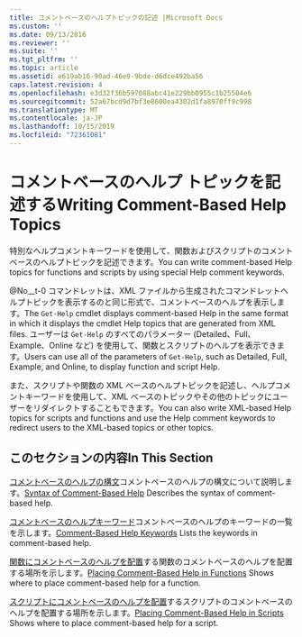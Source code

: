 ```yaml
---
title: コメントベースのヘルプトピックの記述 |Microsoft Docs
ms.custom: ''
ms.date: 09/13/2016
ms.reviewer: ''
ms.suite: ''
ms.tgt_pltfrm: ''
ms.topic: article
ms.assetid: e619ab16-90ad-46e9-9bde-d6dce492ba56
caps.latest.revision: 4
ms.openlocfilehash: e3d32f36b597088abc41e229bb0955c1b25504e6
ms.sourcegitcommit: 52a67bcd9d7bf3e8600ea4302d1fa8970ff9c998
ms.translationtype: MT
ms.contentlocale: ja-JP
ms.lasthandoff: 10/15/2019
ms.locfileid: "72361081"
---
```

# <a name="writing-comment-based-help-topics"></a><span data-ttu-id="94635-102">コメントベースのヘルプ トピックを記述する</span><span class="sxs-lookup"><span data-stu-id="94635-102">Writing Comment-Based Help Topics</span></span>

<span data-ttu-id="94635-103">特別なヘルプコメントキーワードを使用して、関数およびスクリプトのコメントベースのヘルプトピックを記述できます。</span><span class="sxs-lookup"><span data-stu-id="94635-103">You can write comment-based Help topics for functions and scripts by using special Help comment keywords.</span></span>

 <span data-ttu-id="94635-104">@No__t-0 コマンドレットは、XML ファイルから生成されたコマンドレットヘルプトピックを表示するのと同じ形式で、コメントベースのヘルプを表示します。</span><span class="sxs-lookup"><span data-stu-id="94635-104">The `Get-Help` cmdlet displays comment-based Help in the same format in which it displays the cmdlet Help topics that are generated from XML files.</span></span> <span data-ttu-id="94635-105">ユーザーは `Get-Help` のすべてのパラメーター (Detailed、Full、Example、Online など) を使用して、関数とスクリプトのヘルプを表示できます。</span><span class="sxs-lookup"><span data-stu-id="94635-105">Users can use all of the parameters of `Get-Help`, such as Detailed, Full, Example, and Online, to display function and script Help.</span></span>

 <span data-ttu-id="94635-106">また、スクリプトや関数の XML ベースのヘルプトピックを記述し、ヘルプコメントキーワードを使用して、XML ベースのトピックやその他のトピックにユーザーをリダイレクトすることもできます。</span><span class="sxs-lookup"><span data-stu-id="94635-106">You can also write XML-based Help topics for scripts and functions and use the Help comment keywords to redirect users to the XML-based topics or other topics.</span></span>

## <a name="in-this-section"></a><span data-ttu-id="94635-107">このセクションの内容</span><span class="sxs-lookup"><span data-stu-id="94635-107">In This Section</span></span>

 <span data-ttu-id="94635-108">[コメントベースのヘルプの構文](./syntax-of-comment-based-help.md)コメントベースのヘルプの構文について説明します。</span><span class="sxs-lookup"><span data-stu-id="94635-108">[Syntax of Comment-Based Help](./syntax-of-comment-based-help.md) Describes the syntax of comment-based help.</span></span>

 <span data-ttu-id="94635-109">[コメントベースのヘルプキーワード](./comment-based-help-keywords.md)コメントベースのヘルプのキーワードの一覧を示します。</span><span class="sxs-lookup"><span data-stu-id="94635-109">[Comment-Based Help Keywords](./comment-based-help-keywords.md) Lists the keywords in comment-based help.</span></span>

 <span data-ttu-id="94635-110">[関数にコメントベースのヘルプを配置](./placing-comment-based-help-in-functions.md)する関数のコメントベースのヘルプを配置する場所を示します。</span><span class="sxs-lookup"><span data-stu-id="94635-110">[Placing Comment-Based Help in Functions](./placing-comment-based-help-in-functions.md) Shows where to place comment-based help for a function.</span></span>

 <span data-ttu-id="94635-111">[スクリプトにコメントベースのヘルプを配置](./placing-comment-based-help-in-scripts.md)するスクリプトのコメントベースのヘルプを配置する場所を示します。</span><span class="sxs-lookup"><span data-stu-id="94635-111">[Placing Comment-Based Help in Scripts](./placing-comment-based-help-in-scripts.md) Shows where to place comment-based help for a script.</span></span>